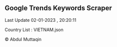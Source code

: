 

## Google Trends Keywords Scraper 
 
Last Update 02-01-2023 , 20:20:11

Country List :
VIETNAM.json



© Abdul Muttaqin 
